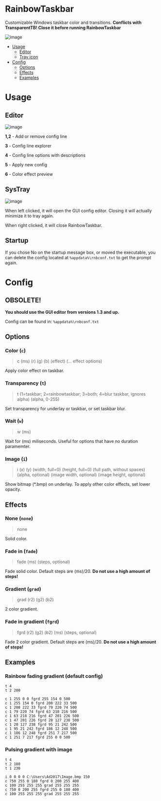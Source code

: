 # RainbowTaskbar
Customizable Windows taskbar color and transitions.
**Conflicts with TransparentTB! Close it before running RainbowTaskbar**


![image](https://user-images.githubusercontent.com/39013925/127749893-c171da6b-6dc3-4539-8ccb-9f54dc2675cf.png)

- [Usage](#usage)
   - [Editor](#editor)
   - [Tray icon](#systray)
- [Config](#config)
   - [Options](#options)
   - [Effects](#effects)
   - [Examples](#examples)

# Usage
## Editor
![image](https://user-images.githubusercontent.com/39013925/136743214-a4355570-f94e-41d1-b482-c5c87706ec77.png)

**1,2** - Add or remove config line

**3** - Config line explorer

**4** - Config line options with descriptions

**5** - Apply new config

**6** - Color effect preview


## SysTray
![image](https://user-images.githubusercontent.com/39013925/136702026-0333b00b-5af4-4014-9868-a092ef89acfd.png)

When left clicked, it will open the GUI config editor. Closing it will actually minimize it to tray again.

When right clicked, it will close RainbowTaskbar.

## Startup
If you chose No on the startup message box, or moved the executable, you can delete the config located at `%appdata%\rnbconf.txt` to get the prompt again.

# Config

## OBSOLETE!
**You should use the GUI editor from versions 1.3 and up.**

Config can be found in: `%appdata%\rnbconf.txt`
## Options
### Color (`c`)
> c (ms) (r) (g) (b) (effect) (... effect options) 

Apply color effect on taskbar.


### Transparency (`t`)
> t (1=taskbar; 2=rainbowtaskbar; 3=both; 4=blur taskbar, ignores alpha) (alpha, 0-255)

Set transparency for underlay or taskbar, or set taskbar blur.


### Wait (`w`)
> w (ms)

Wait for (ms) miliseconds. Useful for options that have no duration paramemter.


### Image (`i`)
> i (x) (y) (width, full=0) (height, full=0) (full path, without spaces) (alpha, optional) (image width, optional) (image height, optional) 

Show bitmap (*.bmp) on underlay. To apply other color effects, set lower opacity.


## Effects
### None (`none`)
> none

Solid color.


### Fade in (`fade`)
> fade (ms) (steps, optional)

Fade solid color. Default steps are (ms)/20. **Do not use a high amount of steps!**


### Gradient (`grad`)
> grad (r2) (g2) (b2)

2 color gradient.


### Fade in gradient (`fgrd`)
> fgrd (r2) (g2) (b2) (ms) (steps, optional)

Fade 2 color gradient. Default steps are (ms)/20. **Do not use a high amount of steps!**

## Examples
### Rainbow fading gradient (default config)
```
t 4
t 2 200

c 1 255 0 0 fgrd 255 154 0 500
c 1 255 154 0 fgrd 208 222 33 500
c 1 208 222 33 fgrd 79 220 74 500
c 1 79 220 74 fgrd 63 218 216 500
c 1 63 218 216 fgrd 47 201 226 500
c 1 47 201 226 fgrd 28 127 238 500
c 1 28 127 238 fgrd 95 21 242 500
c 1 95 21 242 fgrd 186 12 248 500
c 1 186 12 248 fgrd 251 7 217 500
c 1 251 7 217 fgrd 255 0 0 500
```

### Pulsing gradient with image
```
t 4
t 2 180
t 1 230

i 0 0 0 0 C:\Users\Ad2017\Image.bmp 150
c 750 255 0 180 fgrd 0 200 255 400
c 100 255 255 255 grad 255 255 255
c 750 0 200 255 fgrd 255 0 180 400
c 100 255 255 255 grad 255 255 255
```
### 
